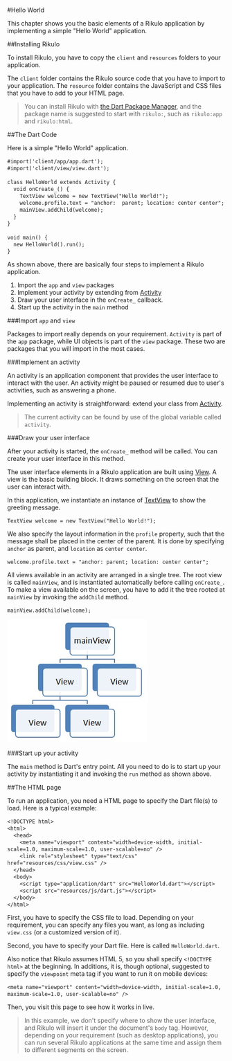#Hello World

This chapter shows you the basic elements of a Rikulo application by implementing a simple "Hello World" application.

##Installing Rikulo

To install Rikulo, you have to copy the `client` and `resources` folders to your application.

The `client` folder contains the Rikulo source code that you have to import to your application.  The `resource` folder contains the JavaScript and CSS files that you have to add to your HTML page.

> You can install Rikulo with [the Dart Package Manager](http://www.dartlang.org/docs/pub-package-manager/), and the package name is suggested to start with `rikulo:`, such as  `rikulo:app` and `rikulo:html`.

##The Dart Code

Here is a simple "Hello World" application.

    #import('client/app/app.dart');
    #import('client/view/view.dart');

    class HelloWorld extends Activity {
      void onCreate_() {
        TextView welcome = new TextView("Hello World!");
        welcome.profile.text = "anchor:  parent; location: center center";
        mainView.addChild(welcome);
      }
    }

    void main() {
      new HelloWorld().run();
    }

As shown above, there are basically four steps to implement a Rikulo application.

1. Import the `app` and `view` packages
2. Implement your activity by extending from [Activity](http://rikulo.org/api/_/app/Activity.html)
3. Draw your user interface in the `onCreate_` callback.
4. Start up the activity in the `main` method

###Import `app` and `view`

Packages to import really depends on your requirement. `Activity` is part of the `app` package, while UI objects is part of the `view` package. These two are packages that you will import in the most cases.

###Implement an activity

An activity is an application component that provides the user interface to interact with the user. An activity might be paused or resumed due to user's activities, such as answering a phone.

Implementing an activity is straightforward: extend your class from [Activity](http://rikulo.org/api/_/app/Activity.html).

> The current activity can be found by use of the global variable called `activity`.

###Draw your user interface

After your activity is started, the `onCreate_` method will be called. You can create your user interface in this method.

The user interface elements in a Rikulo application are built using [View](http://rikulo.org/api/_/view/View.html). A view is the basic building block. It draws something on the screen that the user can interact with.

In this application, we instantiate an instance of [TextView](http://rikulo.org/api/_/view/TextView.html) to show the greeting message.

    TextView welcome = new TextView("Hello World!");

We also specify the layout information in the `profile` property, such that the message shall be placed in the center of the parent. It is done by specifying `anchor` as parent, and `location` as `center center`.

    welcome.profile.text = "anchor: parent; location: center center";

All views available in an activity are arranged in a single tree. The root view is called `mainView`, and is instantiated automatically before calling `onCreate_`. To make a view available on the screen, you have to add it the tree rooted at `mainView` by invoking the  `addChild` method.

    mainView.addChild(welcome);

![Tree of Views](view-tree.jpg?raw=true)

###Start up your activity

The `main` method is Dart's entry point. All you need to do is to start up your activity by instantiating it and invoking the `run` method as shown above.

##The HTML page

To run an application, you need a HTML page to specify the Dart file(s) to load. Here is a typical example:

    <!DOCTYPE html>
    <html>
      <head>
        <meta name="viewport" content="width=device-width, initial-scale=1.0, maximum-scale=1.0, user-scalable=no" />
        <link rel="stylesheet" type="text/css" href="resources/css/view.css" />
      </head>
      <body>
        <script type="application/dart" src="HelloWorld.dart"></script>
        <script src="resources/js/dart.js"></script>
      </body>
    </html>

First, you have to specify the CSS file to load. Depending on your requirement, you can specify any files you want, as long as including `view.css` (or a customized version of it).

Second, you have to specify your Dart file. Here is called `HelloWorld.dart`.

Also notice that Rikulo assumes HTML 5, so you shall specify `<!DOCTYPE html>` at the beginning. In additions, it is, though optional, suggested to specify the `viewpoint` meta tag if you want to run it on mobile devices:

    <meta name="viewport" content="width=device-width, initial-scale=1.0, maximum-scale=1.0, user-scalable=no" />

Then, you visit this page to see how it works in live.

> In this example, we don't specify where to show the user interface, and Rikulo will insert it under the document's `body` tag. However, depending on your requirement (such as  desktop applications), you can run several Rikulo applications at the same time and assign them to different segments on the screen.